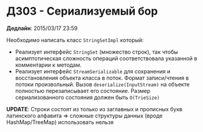 # ДЗ03 - Сериализуемый бор

**Дедлайн**: 2015/03/17 23:59

Необходимо написать класс `StringSetImpl` который:

- Реализует интерфейс `StringSet` (множество строк), так чтобы асимптотическая
сложность операций соответствовала указанной в комментарии к методам.
- Реализует интерфейс `StreamSerializable` для сохранения и восстановления объекта класса в поток.
Формат записи/чтения в потоки произвольный. Вызов `deserialize(InputStream)` на объекте полностью
перезаписывает его состояние. Размер сериализованного состояния должен быть `O(TrieSize)`

**UPDATE**: Строки состоят из только из заглавных и прописных букв латинского алфавита => сложные структуры данных (вроде HashMap/TreeMap) использовать нельзя
